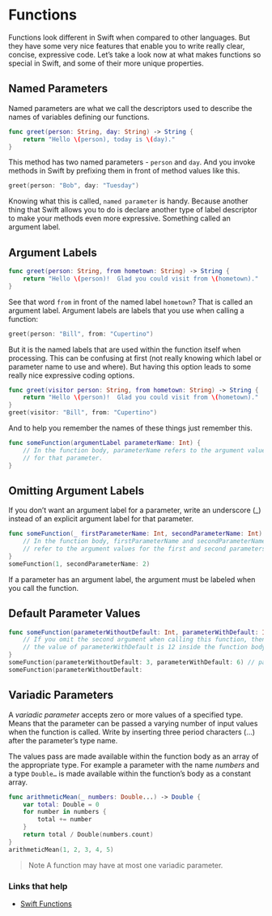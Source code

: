 # Functions

Functions look different in Swift when compared to other languages. But they have some very nice features that enable you to write really clear, concise, expressive code. Let’s take a look now at what makes functions so special in Swift, and some of their more unique properties.

## Named Parameters

Named parameters are what we call the descriptors used to describe the names of variables defining our functions.

```swift
func greet(person: String, day: String) -> String {
    return "Hello \(person), today is \(day)."
}
```

This method has two named parameters - `person` and `day`. And you invoke methods in Swift by prefixing them in front of method values like this.

```swift
greet(person: "Bob", day: "Tuesday")
```

Knowing what this is called, `named parameter` is handy. Because another thing that Swift allows you to do is declare another type of label descriptor to make your methods even more expressive. Something called an argument label.

## Argument Labels

```swift
func greet(person: String, from hometown: String) -> String {
    return "Hello \(person)!  Glad you could visit from \(hometown)."
}
```

See that word `from` in front of the named label `hometown`? That is called an argument label. Argument labels are labels that you use when calling a function:

```swift
greet(person: "Bill", from: "Cupertino")
```

But it is the named labels that are used within the function itself when processing. This can be confusing at first (not really knowing which label or parameter name to use and where). But having this option leads to some really nice expressive coding options. 

```swift
func greet(visitor person: String, from hometown: String) -> String {
    return "Hello \(person)!  Glad you could visit from \(hometown)."
}
greet(visitor: "Bill", from: "Cupertino")
```

And to help you remember the names of these things just remember this.

```swift
func someFunction(argumentLabel parameterName: Int) {
    // In the function body, parameterName refers to the argument value
    // for that parameter.
}
```

## Omitting Argument Labels

If you don’t want an argument label for a parameter, write an underscore (_) instead of an explicit argument label for that parameter.

```swift
func someFunction(_ firstParameterName: Int, secondParameterName: Int) {
    // In the function body, firstParameterName and secondParameterName
    // refer to the argument values for the first and second parameters.
}
someFunction(1, secondParameterName: 2)
```

If a parameter has an argument label, the argument must be labeled when you call the function.

## Default Parameter Values

```swift
func someFunction(parameterWithoutDefault: Int, parameterWithDefault: Int = 12) {
    // If you omit the second argument when calling this function, then
    // the value of parameterWithDefault is 12 inside the function body.
}
someFunction(parameterWithoutDefault: 3, parameterWithDefault: 6) // parameterWithDefault is 6
someFunction(parameterWithoutDefault:
```

## Variadic Parameters

A *variadic parameter* accepts zero or more values of a specified type. Means that the parameter can be passed a varying number of input values when the function is called. Write by inserting three period characters (...) after the parameter’s type name.

The values pass are made available within the function body as an array of the appropriate type. For example a parameter with the name *numbers* and a type `Double…` is made available within the function’s body as a constant array.

```swift
func arithmeticMean(_ numbers: Double...) -> Double {
    var total: Double = 0
    for number in numbers {
        total += number
    }
    return total / Double(numbers.count)
}
arithmeticMean(1, 2, 3, 4, 5)
```

> Note 
> A function may have at most one variadic parameter.


### Links that help

- [Swift Functions](https://docs.swift.org/swift-book/LanguageGuide/Functions.html)



